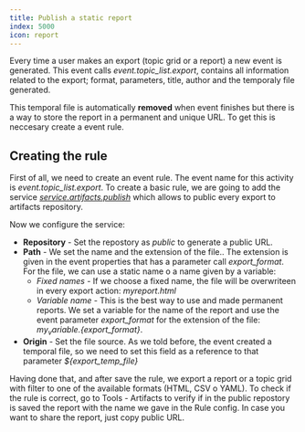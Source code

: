 ```yaml
---
title: Publish a static report
index: 5000
icon: report
---
```


Every time a user makes an export (topic grid or a report) a new event is generated. This event calls *event.topic_list.export*, contains all information related to the export; format, parameters, title, author and the temporaly file generated.

This temporal file is automatically **removed** when event finishes but there is a way to store the report in a permanent and unique URL. To get this is neccesary create a event rule.


## Creating the rule

First of all, we need to create an event rule. The event name for this activity is *event.topic_list.export*. To create a basic rule, we are going to add the service *[service.artifacts.publish](rules/palette/services/publish-files-according-catalog)* which allows to public every export to artifacts repository.

Now we configure the service:

- **Repository** - Set the repostory as *public* to generate a public URL.
- **Path** - We set the name and the extension of the file.. The extension is given in the event properties that has a parameter call *export_format*. For the file, we can use a static name o a name given by a variable:
    - *Fixed names* - If we choose a fixed name, the file will be overwriteen in every export action: *myreport.html*
    - *Variable name* - This is the best way to use and made permanent reports. We set a variable for the name of the report and use the event parameter *export_format* for the extension of the file: *${my_variable}.${export_format}*.
- **Origin** - Set the file source. As we told before, the event created a temporal file, so we need to set this field as a reference to that parameter *${export_temp_file}*

Having done that, and after save the rule, we export a report or a topic grid with filter to one of the available formats (HTML, CSV o YAML). To check if the rule is correct, go to Tools - Artifacts to verify if in the public repostory is saved the report with the name we gave in the Rule config. In case you want to share the report, just copy public URL.

